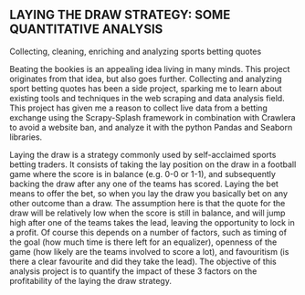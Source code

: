 ## LAYING THE DRAW STRATEGY: SOME QUANTITATIVE ANALYSIS
Collecting, cleaning, enriching and analyzing sports betting quotes

Beating the bookies is an appealing idea living in many minds. This project originates from that idea, but also goes further. Collecting and analyzing sport betting quotes has been a side project, sparking me to learn about existing tools and techniques in the web scraping and data analysis field. This project has given me a reason to collect live data from a betting exchange using the Scrapy-Splash framework in combination with Crawlera to avoid a website ban, and analyze it with the python Pandas and Seaborn libraries.

Laying the draw is a strategy commonly used by self-acclaimed sports betting traders. It consists of taking the lay position on the draw in a football game where the score is in balance (e.g. 0-0 or 1-1), and subsequently backing the draw after any one of the teams has scored. Laying the bet means to offer the bet, so when you lay the draw you basically bet on any other outcome than a draw. The assumption here is that the quote for the draw will be relatively low when the score is still in balance, and will jump high after one of the teams takes the lead, leaving the opportunity to lock in a profit. Of course this depends on a number of factors, such as timing of the goal (how much time is there left for an equalizer), openness of the game (how likely are the teams involved to score a lot), and favouritism (is there a clear favourite and did they take the lead). The objective of this analysis project is to quantify the impact of these 3 factors on the profitability of the laying the draw strategy. 
